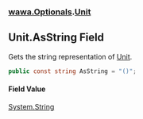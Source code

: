 ### [wawa.Optionals](wawa.Optionals.md 'wawa.Optionals').[Unit](Unit.md 'wawa.Optionals.Unit')

## Unit.AsString Field

Gets the string representation of [Unit](Unit.md 'wawa.Optionals.Unit').

```csharp
public const string AsString = "()";
```

#### Field Value
[System.String](https://docs.microsoft.com/en-us/dotnet/api/System.String 'System.String')